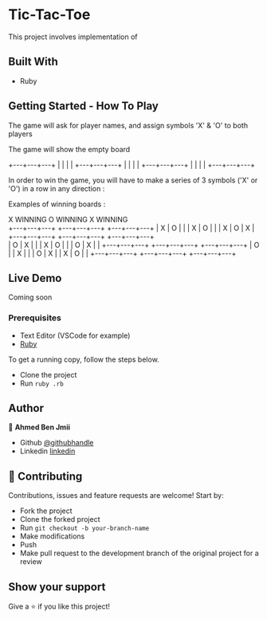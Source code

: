 # Tic-Tac-Toe

> 

This project involves implementation of 

## Built With

- Ruby



## Getting Started - How To Play

The game will ask for player names, and assign symbols 'X' & 'O' to both players

The game will show the empty board 

+---+---+---+
|   |   |   |
+---+---+---+
|   |   |   |
+---+---+---+
|   |   |   |
+---+---+---+

In order to win the game, you will have to make a series of 3 symbols ('X' or 'O') in a row in any direction :

Examples of winning boards :

  X WINNING           O WINNING           X WINNING  
+---+---+---+       +---+---+---+       +---+---+---+
| X | O |   |       | X | O |   |       | X | O | X |
+---+---+---+       +---+---+---+       +---+---+---+   
| O | X |   |       | X | O |   |       | O | X |   |
+---+---+---+       +---+---+---+       +---+---+---+
| O |   | X |       |   | O | X |       | X | O |   |
+---+---+---+       +---+---+---+       +---+---+---+

## Live Demo

Coming soon

### Prerequisites

- Text Editor (VSCode for example)
- [Ruby](https://ruby-doc.org/downloads/)

To get a running copy, follow the steps below.

- Clone the project
- Run `ruby .rb`

## Author

👤 **Ahmed Ben Jmii**

- Github [@githubhandle](https://github.com/Ahmed-Benj)
- Linkedin [linkedin](https://www.linkedin.com/in/ahmed-b-05600992/)

## 🤝 Contributing

Contributions, issues and feature requests are welcome! Start by:

- Fork the project
- Clone the forked project
- Run `git checkout -b your-branch-name`
- Make modifications
- Push
- Make pull request to the development branch of the original project for a review

## Show your support

Give a ⭐️ if you like this project!
